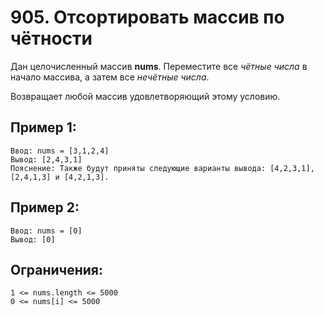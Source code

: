 # 905. Отсортировать массив по чётности

Дан целочисленный массив **nums**.
Переместите все *чётные числа* в начало массива,
а затем все *нечётные числа*.

Возвращает любой массив удовлетворяющий этому условию.

## Пример 1:
```
Ввод: nums = [3,1,2,4]
Вывод: [2,4,3,1]
Пояснение: Также будут приняты следующие варианты вывода: [4,2,3,1], [2,4,1,3] и [4,2,1,3].
```
## Пример 2:
```
Ввод: nums = [0]
Вывод: [0]
```

## Ограничения:
```
1 <= nums.length <= 5000
0 <= nums[i] <= 5000
```
